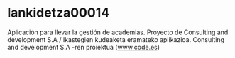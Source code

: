 # lankidetza00014
Aplicación para llevar la gestión de academias. Proyecto de Consulting and development S.A / Ikastegien kudeaketa eramateko aplikazioa. Consulting and development S.A -ren proiektua (www.code.es)
